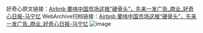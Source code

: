 好奇心原文链接：[Airbnb 要啃中国市场这根“硬骨头”，先来一发广告_商业_好奇心日报-马宁忆](https://www.qdaily.com/articles/3886.html)
WebArchive归档链接：[Airbnb 要啃中国市场这根“硬骨头”，先来一发广告_商业_好奇心日报-马宁忆](http://web.archive.org/web/20190623153214/https://www.qdaily.com/articles/3886.html)
![image](http://ww3.sinaimg.cn/large/007d5XDply1g3vdj6xct4j30u03891kx)